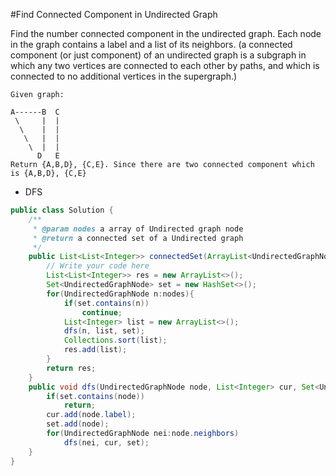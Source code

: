 #Find Connected Component in Undirected Graph

Find the number connected component in the undirected graph. Each node in the graph contains a label and a list of its neighbors. 
(a connected component (or just component) of an undirected graph is a subgraph in which any two vertices are connected to each other 
by paths, and which is connected to no additional vertices in the supergraph.)

```
Given graph:

A------B  C
 \     |  | 
  \    |  |
   \   |  |
    \  |  |
      D   E
Return {A,B,D}, {C,E}. Since there are two connected component which is {A,B,D}, {C,E}
```

* DFS
```java
public class Solution {
    /**
     * @param nodes a array of Undirected graph node
     * @return a connected set of a Undirected graph
     */
    public List<List<Integer>> connectedSet(ArrayList<UndirectedGraphNode> nodes) {
        // Write your code here
        List<List<Integer>> res = new ArrayList<>();
        Set<UndirectedGraphNode> set = new HashSet<>();
        for(UndirectedGraphNode n:nodes){
            if(set.contains(n))
                continue;
            List<Integer> list = new ArrayList<>();
            dfs(n, list, set);
            Collections.sort(list);
            res.add(list);
        }
        return res;
    }
    public void dfs(UndirectedGraphNode node, List<Integer> cur, Set<UndirectedGraphNode> set){
        if(set.contains(node))
            return;
        cur.add(node.label);
        set.add(node);
        for(UndirectedGraphNode nei:node.neighbors)
            dfs(nei, cur, set);
    }
}
```
